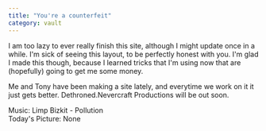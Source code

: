 ```yaml
---
title: "You're a counterfeit"
category: vault
---
```


I am too lazy to ever really finish this site, although I might update once in
a while. I'm sick of seeing this layout, to be perfectly honest with you. I'm
glad I made this though, because I learned tricks that I'm using now that are
(hopefully) going to get me some money.

Me and Tony have been making a site lately, and everytime we work on it it
just gets better. Dethroned.Nevercraft Productions will be out soon.

Music: Limp Bizkit - Pollution  
Today's Picture: None
